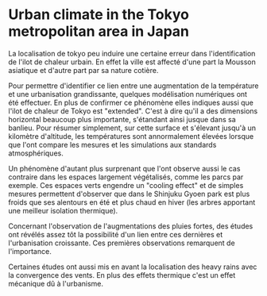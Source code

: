 # Urban climate in the Tokyo metropolitan area in Japan
La localisation de tokyo peu induire une certaine erreur dans l'identification de l'ilot de chaleur urbain. En effet la ville est affecté d'une part la Mousson asiatique et d'autre part par sa nature cotière. 

Pour permettre d'identifier ce lien entre une augmentation de la température et une urbanisation grandissante, quelques modélisation numériques ont été effectuer. En plus de confirmer ce phénomène elles indiques aussi que l'ilot de chaleur de Tokyo est "extended". C'est à dire qu'il a des dimensions horizontal beaucoup plus importante, s'étandant ainsi jusque dans sa banlieu. Pour résumer simplement, sur cette surface et s'élevant jusqu'à un kilomètre d'altitude, les températures sont annormalement élevées lorsque que l'ont compare les mesures et les simulations aux standards atmosphériques. 

Un phénomène d'autant plus surprenant que l'ont observe aussi le cas contraire dans les espaces largement végétalisés, comme les parcs par exemple. Ces espaces verts engendre un "cooling effect" et de simples mesures permettent d'observer que dans le Shinjuku Gyoen park est plus froids que ses alentours en été et plus chaud en hiver (les arbres apportant une meilleur isolation thermique).

Concernant l'observation de l'augmentations des pluies fortes, des études ont révélés assez tôt la possibilité d'un lien entre ces dernières et l'urbanisation croissante. Ces premières observations remarquent de l'importance.

Certaines études ont aussi mis en avant la localisation des heavy rains avec la convergence des vents. En plus des effets thermique c'est un effet mécanique dû à l'urbanisme. 